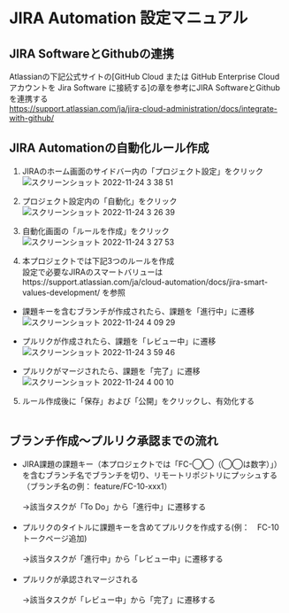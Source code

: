 # JIRA Automation 設定マニュアル
## JIRA SoftwareとGithubの連携
Atlassianの下記公式サイトの[GitHub Cloud または GitHub Enterprise Cloud アカウントを Jira Software に接続する]の章を参考にJIRA SoftwareとGithubを連携する<br>
https://support.atlassian.com/ja/jira-cloud-administration/docs/integrate-with-github/<br>
## JIRA Automationの自動化ルール作成
1. JIRAのホーム画面のサイドバー内の「プロジェクト設定」をクリック<br>
![スクリーンショット 2022-11-24 3 38 51](https://user-images.githubusercontent.com/49933865/203623401-035f4498-0148-4558-bc12-c598dfdd4c5f.png)<br>

2. プロジェクト設定内の「自動化」をクリック<br>
![スクリーンショット 2022-11-24 3 26 39](https://user-images.githubusercontent.com/49933865/203621483-63e4fa47-ebd3-4239-beef-01fab9569a6b.png)<br>

3. 自動化画面の「ルールを作成」をクリック
![スクリーンショット 2022-11-24 3 27 53](https://user-images.githubusercontent.com/49933865/203621702-7c0f8631-928f-467d-be61-e695e3d4cb10.png)<br>

4. 本プロジェクトでは下記3つのルールを作成<br>
設定で必要なJIRAのスマートバリューはhttps://support.atlassian.com/ja/cloud-automation/docs/jira-smart-values-development/ を参照
  * 課題キーを含むブランチが作成されたら、課題を「進行中」に遷移
  ![スクリーンショット 2022-11-24 4 09 29](https://user-images.githubusercontent.com/49933865/203628332-589644ff-ce50-4b40-ab03-c5aed275ac0e.png)<br>

  * プルリクが作成されたら、課題を「レビュー中」に遷移
  ![スクリーンショット 2022-11-24 3 59 46](https://user-images.githubusercontent.com/49933865/203627325-55baa97b-39c8-4af2-9acd-61f79ceca465.png)<br>

  * プルリクがマージされたら、課題を「完了」に遷移
 ![スクリーンショット 2022-11-24 4 00 10](https://user-images.githubusercontent.com/49933865/203627366-72067c6c-5571-40c5-832f-0264348661c6.png)<br>
  
5. ルール作成後に「保存」および「公開」をクリックし、有効化する<br><br>
  

## ブランチ作成〜プルリク承認までの流れ
* JIRA課題の課題キー（本プロジェクトでは「FC-◯◯（◯◯は数字）」）を含むブランチ名でブランチを切り、リモートリポジトリにプッシュする（ブランチ名の例： feature/FC-10-xxx1）<br><br>
→該当タスクが「To Do」から「進行中」に遷移する<br><br>
* プルリクのタイトルに課題キーを含めてプルリクを作成する(例：　FC-10 トークページ追加)<br><br>
→該当タスクが「進行中」から「レビュー中」に遷移する<br><br>
* プルリクが承認されマージされる<br><br>
→該当タスクが「レビュー中」から「完了」に遷移する<br><br>
